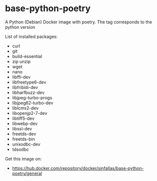 # base-python-poetry

A Python (Debian) Docker image with poetry. The tag corresponds to the python version

List of installed packages:

* curl
* git
* build-essential
* zip unzip
* wget
* nano
* libffi-dev
* libfreetype6-dev
* libfribidi-dev
* libharfbuzz-dev
* libjpeg-turbo-progs
* libjpeg62-turbo-dev
* liblcms2-dev
* libopenjp2-7-dev
* libtiff5-dev
* libwebp-dev
* libssl-dev
* freetds-dev
* freetds-bin
* unixodbc-dev
* tdsodbc

Get this image on:

* https://hub.docker.com/repository/docker/sinfallas/base-python-poetry/general
